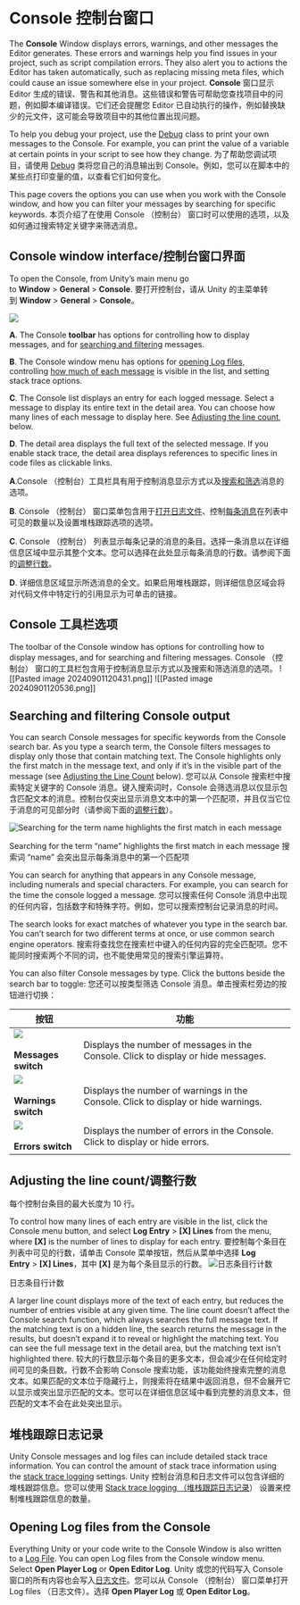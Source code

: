 # Console 控制台窗口

The **Console** Window displays errors, warnings, and other messages the Editor generates. These errors and warnings help you find issues in your project, such as script compilation errors. They also alert you to actions the Editor has taken automatically, such as replacing missing meta files, which could cause an issue somewhere else in your project.
**Console** 窗口显示 Editor 生成的错误、警告和其他消息。这些错误和警告可帮助您查找项目中的问题，例如脚本编译错误。它们还会提醒您 Editor 已自动执行的操作，例如替换缺少的元文件，这可能会导致项目中的其他位置出现问题。

To help you debug your project, use the [Debug](https://docs.unity3d.com/cn/current/Manual/class-Debug.html) class to print your own messages to the Console. For example, you can print the value of a variable at certain points in your script to see how they change.
为了帮助您调试项目，请使用 [Debug](https://docs.unity3d.com/cn/current/Manual/class-Debug.html) 类将您自己的消息输出到 Console。例如，您可以在脚本中的某些点打印变量的值，以查看它们如何变化。

This page covers the options you can use when you work with the Console window, and how you can filter your messages by searching for specific keywords.
本页介绍了在使用 Console （控制台） 窗口时可以使用的选项，以及如何通过搜索特定关键字来筛选消息。

## Console window interface/控制台窗口界面

To open the Console, from Unity’s main menu go to **Window** > **General** > **Console**.
要打开控制台，请从 Unity 的主菜单转到 **Window** > **General** > **Console**。

![](https://docs.unity3d.com/cn/current/uploads/Main/Console.png)

**A**. The Console **toolbar** has options for controlling how to display messages, and for [searching and filtering](https://docs.unity3d.com/cn/current/Manual/Console.html#search) messages.

**B**. The Console window menu has options for [opening Log files](https://docs.unity3d.com/cn/current/Manual/Console.html#log-file), controlling [how much of each message](https://docs.unity3d.com/cn/current/Manual/Console.html#line-count) is visible in the list, and setting stack trace options.

**C**. The Console list displays an entry for each logged message. Select a message to display its entire text in the detail area. You can choose how many lines of each message to display here. See [Adjusting the line count](https://docs.unity3d.com/cn/current/Manual/Console.html#line-count), below.

**D**. The detail area displays the full text of the selected message. If you enable stack trace, the detail area displays references to specific lines in code files as clickable links.

**A**.Console （控制台）工具栏具有用于控制消息显示方式以及[搜索和筛选](https://docs.unity3d.com/cn/current/Manual/Console.html#search)消息的选项。

**B**. Console （控制台） 窗口菜单包含用于[打开日志文件](https://docs.unity3d.com/cn/current/Manual/Console.html#log-file)、控制[每条消息](https://docs.unity3d.com/cn/current/Manual/Console.html#line-count)在列表中可见的数量以及设置堆栈跟踪选项的选项。

**C**. Console （控制台） 列表显示每条记录的消息的条目。选择一条消息以在详细信息区域中显示其整个文本。您可以选择在此处显示每条消息的行数。请参阅下面的[调整行数](https://docs.unity3d.com/cn/current/Manual/Console.html#line-count)。

**D**. 详细信息区域显示所选消息的全文。如果启用堆栈跟踪，则详细信息区域会将对代码文件中特定行的引用显示为可单击的链接。

## Console 工具栏选项

The toolbar of the Console window has options for controlling how to display messages, and for searching and filtering messages.
Console （控制台） 窗口的工具栏包含用于控制消息显示方式以及搜索和筛选消息的选项。
![[Pasted image 20240901120431.png]]
![[Pasted image 20240901120536.png]]
## Searching and filtering Console output

You can search Console messages for specific keywords from the Console search bar. As you type a search term, the Console filters messages to display only those that contain matching text. The Console highlights only the first match in the message text, and only if it’s in the visible part of the message (see [Adjusting the Line Count](https://docs.unity3d.com/cn/current/Manual/Console.html#line-count) below).
您可以从 Console 搜索栏中搜索特定关键字的 Console 消息。键入搜索词时，Console 会筛选消息以仅显示包含匹配文本的消息。控制台仅突出显示消息文本中的第一个匹配项，并且仅当它位于消息的可见部分时（请参阅下面的[调整行数](https://docs.unity3d.com/cn/current/Manual/Console.html#line-count)）。

![Searching for the term name highlights the first match in each message](https://docs.unity3d.com/cn/current/uploads/Main/ConsoleSearch.png)

Searching for the term “name” highlights the first match in each message
搜索词 “name” 会突出显示每条消息中的第一个匹配项

You can search for anything that appears in any Console message, including numerals and special characters. For example, you can search for the time the console logged a message.
您可以搜索任何 Console 消息中出现的任何内容，包括数字和特殊字符。例如，您可以搜索控制台记录消息的时间。

The search looks for exact matches of whatever you type in the search bar. You can’t search for two different terms at once, or use common search engine operators.
搜索将查找您在搜索栏中键入的任何内容的完全匹配项。您不能同时搜索两个不同的词，也不能使用常见的搜索引擎运算符。

You can also filter Console messages by type. Click the buttons beside the search bar to toggle:
您还可以按类型筛选 Console 消息。单击搜索栏旁边的按钮进行切换：

|**按钮**|**功能**|
|---|---|
|![](https://docs.unity3d.com/cn/current/uploads/Main/ConsoleFilterMessage.png)  <br>  <br>**Messages switch**|Displays the number of messages in the Console. Click to display or hide messages.|
|![](https://docs.unity3d.com/cn/current/uploads/Main/ConsoleFilterWarning.png)  <br>  <br>**Warnings switch**|Displays the number of warnings in the Console. Click to display or hide warnings.|
|![](https://docs.unity3d.com/cn/current/uploads/Main/ConsoleFilterError.png)  <br>  <br>**Errors switch**|Displays the number of errors in the Console. Click to display or hide errors.|

## Adjusting the line count/调整行数

每个控制台条目的最大长度为 10 行。

To control how many lines of each entry are visible in the list, click the Console menu button, and select **Log Entry** > **[X] Lines** from the menu, where **[X]** is the number of lines to display for each entry.
要控制每个条目在列表中可见的行数，请单击 Console 菜单按钮，然后从菜单中选择 **Log Entry** > **[X] Lines**，其中 **[X]** 是为每个条目显示的行数。
![日志条目行计数](https://docs.unity3d.com/cn/current/uploads/Main/ConsoleAdjustLineCount.png)

日志条目行计数

A larger line count displays more of the text of each entry, but reduces the number of entries visible at any given time. The line count doesn’t affect the Console search function, which always searches the full message text. If the matching text is on a hidden line, the search returns the message in the results, but doesn’t expand it to reveal or highlight the matching text. You can see the full message text in the detail area, but the matching text isn’t highlighted there.
较大的行数显示每个条目的更多文本，但会减少在任何给定时间可见的条目数。行数不会影响 Console 搜索功能，该功能始终搜索完整的消息文本。如果匹配的文本位于隐藏行上，则搜索将在结果中返回消息，但不会展开它以显示或突出显示匹配的文本。您可以在详细信息区域中看到完整的消息文本，但匹配的文本不会在此处突出显示。

## 堆栈跟踪日志记录

Unity Console messages and log files can include detailed stack trace information. You can control the amount of stack trace information using the [stack trace logging](https://docs.unity3d.com/cn/current/Manual/StackTrace.html) settings.
Unity 控制台消息和日志文件可以包含详细的堆栈跟踪信息。您可以使用 [Stack trace logging （堆栈跟踪日志记录](https://docs.unity3d.com/cn/current/Manual/StackTrace.html)） 设置来控制堆栈跟踪信息的数量。
## Opening Log files from the Console

Everything Unity or your code write to the Console Window is also written to a [Log File](https://docs.unity3d.com/cn/current/Manual/LogFiles.html). You can open Log files from the Console window menu. Select **Open Player Log** or **Open Editor Log**.
Unity 或您的代码写入 Console 窗口的所有内容也会写入[日志文件](https://docs.unity3d.com/cn/current/Manual/LogFiles.html)。您可以从 Console （控制台） 窗口菜单打开 Log files （日志文件）。选择 **Open Player Log** 或 **Open Editor Log**。
